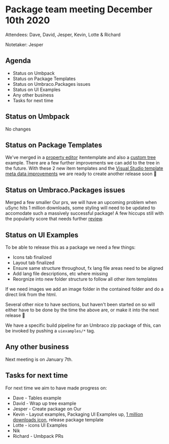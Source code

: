 # Package team meeting December 10th 2020

Attendees: Dave, David, Jesper, Kevin, Lotte & Richard

Notetaker: Jesper

## Agenda

- Status on Umbpack
- Status on Package Templates
- Status on Umbraco.Packages issues
- Status on UI Examples
- Any other business
- Tasks for next time

## Status on Umbpack

No changes

## Status on Package Templates

We've merged in a [property editor](https://github.com/umbraco/Package.Templates/pull/26) itemtemplate and also a [custom tree](https://github.com/umbraco/Package.Templates/pull/34) example. There are a few further improvements we can add to the tree in the future.
With these 2 new item templates and the [Visual Studio template meta data improvements](https://github.com/umbraco/Package.Templates/pull/29) we are ready to create another release soon 🎉

## Status on Umbraco.Packages issues

Merged a few smaller Our prs, we will have an upcoming problem when uSync hits 1 million downloads, some styling will need to be updated to accomodate such a massively successful package! 
A few hiccups still with the popularity score that needs further [review](https://github.com/umbraco/OurUmbraco/pull/620).

## Status on UI Examples

To be able to release this as a package we need a few things:

- Icons tab finalized
- Layout tab finalized
- Ensure same structure throughout, fx lang file areas need to be aligned
- Add lang file descriptions, etc where missing
- Reorgnize into new folder structure to follow all other item templates

If we need images we add an image folder in the contained folder and do a direct link from the html. 

Several other nice to have sections, but haven't been started on so will either have to be done by the time the above are, or make it into the next release 🙂

We have a specific build pipeline for an Umbraco zip package of this, can be invoked by pushing a `uiexamples/*` tag.

## Any other business

Next meeting is on January 7th.

## Tasks for next time

For next time we aim to have made progress on:

* Dave - Tables example
* David - Wrap up tree example
* Jesper - Create package on Our
* Kevin - Layout examples, Packaging UI Examples up, [1 million downloads icon](https://github.com/umbraco/Umbraco.Packages/issues/107), release package template
* Lotte - icons UI Examples
* Nik
* Richard - Umbpack PRs
